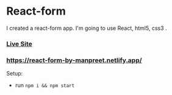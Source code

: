 # React-form

I created a react-form app. I'm going to use React, html5, css3 .

### [Live Site](https://react-form-by-manpreet.netlify.app/)

### https://react-form-by-manpreet.netlify.app/

Setup:

- run `npm i && npm start`
